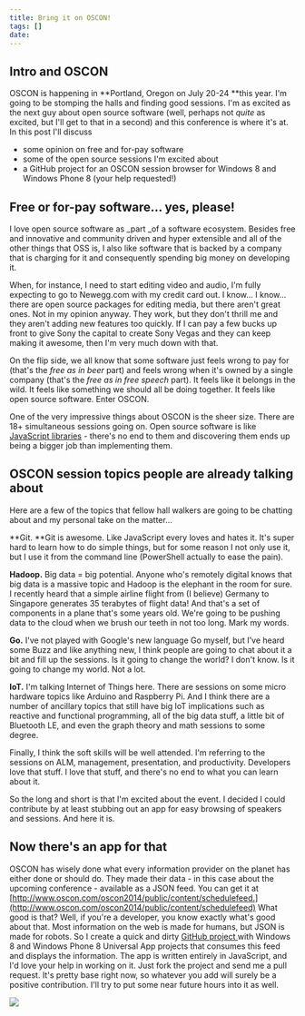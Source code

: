 ```yaml
---
title: Bring it on OSCON!
tags: []
date: 
---
```


## Intro and OSCON

OSCON is happening in **Portland, Oregon on July 20-24 **this year. I'm going to be stomping the halls and finding good sessions. I'm as excited as the next guy about open source software (well, perhaps not _quite_ as excited, but I'll get to that in a second) and this conference is where it's at. In this post I'll discuss

*   some opinion on free and for-pay software
*   some of the open source sessions I'm excited about
*   a GitHub project for an OSCON session browser for Windows 8 and Windows Phone 8 (your help requested!)

## Free or for-pay software... yes, please!

I love open source software as _part _of a software ecosystem. Besides free and innovative and community driven and hyper extensible and all of the other things that OSS is, I also like software that is backed by a company that is charging for it and consequently spending big money on developing it.

When, for instance, I need to start editing video and audio, I'm fully expecting to go to Newegg.com with my credit card out. I know... I know... there are open source packages for editing media, but there aren't great ones. Not in my opinion anyway. They work, but they don't thrill me and they aren't adding new features too quickly. If I can pay a few bucks up front to give Sony the capital to create Sony Vegas and they can keep making it awesome, then I'm very much down with that.

On the flip side, we all know that some software just feels wrong to pay for (that's the _free as in beer_ part) and feels wrong when it's owned by a single company (that's the _free as in free speech_ part). It feels like it belongs in the wild. It feels like something we should all be doing together. It feels like open source software. Enter OSCON.

One of the very impressive things about OSCON is the sheer size. There are 18+ simultaneous sessions going on. Open source software is like [JavaScript libraries](/jslibraries) - there's no end to them and discovering them ends up being a bigger job than implementing them.

## OSCON session topics people are already talking about

Here are a few of the topics that fellow hall walkers are going to be chatting about and my personal take on the matter...

**Git. **Git is awesome. Like JavaScript every loves and hates it. It's super hard to learn how to do simple things, but for some reason I not only use it, but I use it from the command line (PowerShell actually to ease the pain).

**Hadoop.** Big data = big potential. Anyone who's remotely digital knows that big data is a massive topic and Hadoop is the elephant in the room for sure. I recently heard that a simple airline flight from (I believe) Germany to Singapore generates 35 terabytes of flight data! And that's a set of components in a plane that's some years old. We're going to be pushing data to the cloud when we brush our teeth in not too long. Mark my words.

**Go.** I've not played with Google's new language Go myself, but I've heard some Buzz and like anything new, I think people are going to chat about it a bit and fill up the sessions. Is it going to change the world? I don't know. Is it going to change my world. Not a lot.

**IoT.** I'm talking Internet of Things here. There are sessions on some micro hardware topics like Arduino and Raspberry Pi. And I think there are a number of ancillary topics that still have big IoT implications such as reactive and functional programming, all of the big data stuff, a little bit of Bluetooth LE, and even the graph theory and math sessions to some degree.

Finally, I think the soft skills will be well attended. I'm referring to the sessions on ALM, management, presentation, and productivity. Developers love that stuff. I love that stuff, and there's no end to what you can learn about it.

So the long and short is that I'm excited about the event. I decided I could contribute by at least stubbing out an app for easy browsing of speakers and sessions. And here it is.

## Now there's an app for that

OSCON has wisely done what every information provider on the planet has either done or should do. They made their data - in this case about the upcoming conference - available as a JSON feed. You can get it at [http://www.oscon.com/oscon2014/public/content/schedulefeed.](http://www.oscon.com/oscon2014/public/content/schedulefeed) What good is that? Well, if you're a developer, you know exactly what's good about that. Most information on the web is made for humans, but JSON is made for robots. So I create a quick and dirty [GitHub project ](https://github.com/codefoster/oscon2014app)with Windows 8 and Windows Phone 8 Universal App projects that consumes this feed and displays the information. The app is written entirely in JavaScript, and I'd love your help in working on it. Just fork the project and send me a pull request. It's pretty base right now, so whatever you add will surely be a positive contribution. I'll try to put some near future hours into it as well.

![](http://codefoster.blob.core.windows.net/site/image/9a50f78c0135467488f5fde36d09b534/oscon_01_1.png)